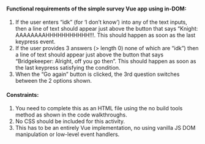 #### Functional requirements of the simple survey Vue app using in-DOM:

1. If the user enters “idk” (for ‘I don’t know’) into any of the text inputs, then a line of text should appear just above the button
   that says “Knight: AAAAAAAAHHHHHHHHHHH!!!. This should happen as soon as the last keypress event.
2. If the user provides 3 answers (> length 0) none of which are “idk”) then a line of text should appear just above the button
   that says “Bridgekeeper: Alright, off you go then”. This should happen as soon as the last keypress satisfying the condition.
3. When the “Go again” button is clicked, the 3rd question switches between the 2 options shown.

#### Constraints:

1. You need to complete this as an HTML file using the no build tools method as shown in the code walkthroughs.
2. No CSS should be included for this activity.
3. This has to be an entirely Vue implementation, no using vanilla JS DOM manipulation or low-level event handlers.
